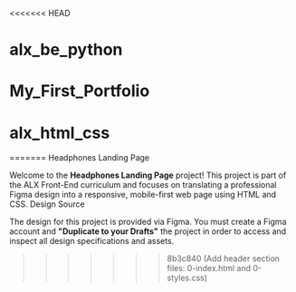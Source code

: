 <<<<<<< HEAD
# alx_be_python
# My_First_Portfolio
# alx_html_css
=======
Headphones Landing Page

Welcome to the **Headphones Landing Page** project! This project is part of the ALX Front-End curriculum and focuses on translating a professional Figma design into a responsive, mobile-first web page using HTML and CSS.
Design Source

The design for this project is provided via Figma. You must create a Figma account and **"Duplicate to your Drafts"** the project in order to access and inspect all design specifications and assets.
>>>>>>> 8b3c840 (Add header section files: 0-index.html and 0-styles.css)
